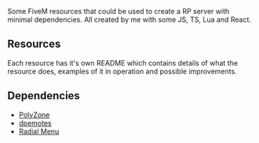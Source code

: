 Some FiveM resources that could be used to create a RP server with minimal dependencies. All created by me with some JS, TS, Lua and React.

## Resources
Each resource has it's own README which contains details of what the resource does, examples of it in operation and possible improvements.

## Dependencies
- [PolyZone](https://github.com/mkafrin/PolyZone)
- [dpemotes](https://github.com/andristum/dpemotes)
- [Radial Menu](https://github.com/axln/radial-menu-js)
